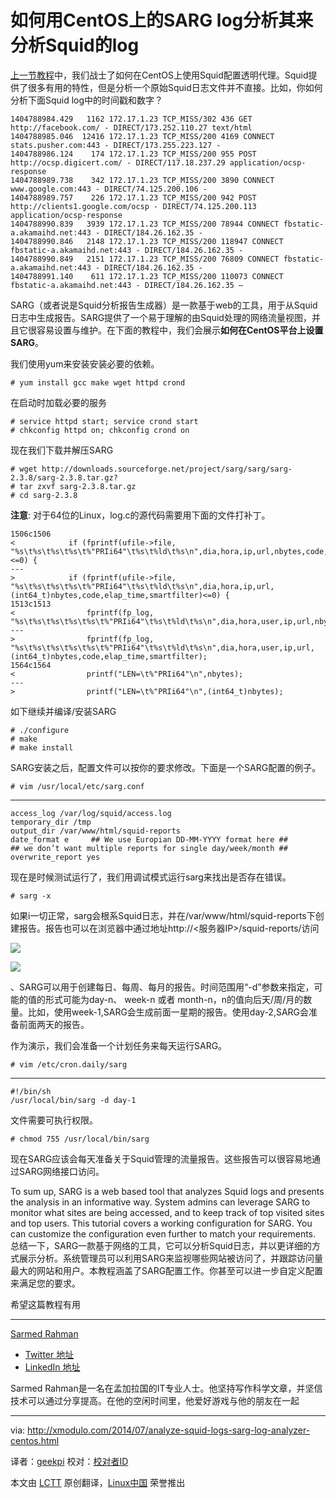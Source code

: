 如何用CentOS上的SARG log分析其来分析Squid的log
================================================================================
[上一节教程][1]中，我们战士了如何在CentOS上使用Squid配置透明代理。Squid提供了很多有用的特性，但是分析一个原始Squid日志文件并不直接。比如，你如何分析下面Squid log中的时间戳和数字？

    1404788984.429   1162 172.17.1.23 TCP_MISS/302 436 GET http://facebook.com/ - DIRECT/173.252.110.27 text/html
    1404788985.046  12416 172.17.1.23 TCP_MISS/200 4169 CONNECT stats.pusher.com:443 - DIRECT/173.255.223.127 -
    1404788986.124    174 172.17.1.23 TCP_MISS/200 955 POST http://ocsp.digicert.com/ - DIRECT/117.18.237.29 application/ocsp-response
    1404788989.738    342 172.17.1.23 TCP_MISS/200 3890 CONNECT www.google.com:443 - DIRECT/74.125.200.106 -
    1404788989.757    226 172.17.1.23 TCP_MISS/200 942 POST http://clients1.google.com/ocsp - DIRECT/74.125.200.113 application/ocsp-response
    1404788990.839   3939 172.17.1.23 TCP_MISS/200 78944 CONNECT fbstatic-a.akamaihd.net:443 - DIRECT/184.26.162.35 -
    1404788990.846   2148 172.17.1.23 TCP_MISS/200 118947 CONNECT fbstatic-a.akamaihd.net:443 - DIRECT/184.26.162.35 -
    1404788990.849   2151 172.17.1.23 TCP_MISS/200 76809 CONNECT fbstatic-a.akamaihd.net:443 - DIRECT/184.26.162.35 -
    1404788991.140    611 172.17.1.23 TCP_MISS/200 110073 CONNECT fbstatic-a.akamaihd.net:443 - DIRECT/184.26.162.35 –

SARG（或者说是Squid分析报告生成器）是一款基于web的工具，用于从Squid日志中生成报告。SARG提供了一个易于理解的由Squid处理的网络流量视图，并且它很容易设置与维护。在下面的教程中，我们会展示**如何在CentOS平台上设置SARG**。

我们使用yum来安装安装必要的依赖。

    # yum install gcc make wget httpd crond 

在启动时加载必要的服务

    # service httpd start; service crond start
    # chkconfig httpd on; chkconfig crond on 

现在我们下载并解压SARG

    # wget http://downloads.sourceforge.net/project/sarg/sarg/sarg-2.3.8/sarg-2.3.8.tar.gz?
    # tar zxvf sarg-2.3.8.tar.gz
    # cd sarg-2.3.8 

**注意**: 对于64位的Linux，log.c的源代码需要用下面的文件打补丁。

    1506c1506
    <            if (fprintf(ufile->file, "%s\t%s\t%s\t%s\t%"PRIi64"\t%s\t%ld\t%s\n",dia,hora,ip,url,nbytes,code,elap_time,smartfilter)<=0) {
    ---
    >            if (fprintf(ufile->file, "%s\t%s\t%s\t%s\t%"PRIi64"\t%s\t%ld\t%s\n",dia,hora,ip,url,(int64_t)nbytes,code,elap_time,smartfilter)<=0) {
    1513c1513
    <                fprintf(fp_log, "%s\t%s\t%s\t%s\t%s\t%"PRIi64"\t%s\t%ld\t%s\n",dia,hora,user,ip,url,nbytes,code,elap_time,smartfilter);
    ---
    >                fprintf(fp_log, "%s\t%s\t%s\t%s\t%s\t%"PRIi64"\t%s\t%ld\t%s\n",dia,hora,user,ip,url,(int64_t)nbytes,code,elap_time,smartfilter);
    1564c1564
    <                printf("LEN=\t%"PRIi64"\n",nbytes);
    ---
    >                printf("LEN=\t%"PRIi64"\n",(int64_t)nbytes);

如下继续并编译/安装SARG

    # ./configure
    # make
    # make install 

SARG安装之后，配置文件可以按你的要求修改。下面是一个SARG配置的例子。

    # vim /usr/local/etc/sarg.conf 

----------

    access_log /var/log/squid/access.log
    temporary_dir /tmp
    output_dir /var/www/html/squid-reports
    date_format e     ## We use Europian DD-MM-YYYY format here ##
    ## we don’t want multiple reports for single day/week/month ##
    overwrite_report yes

现在是时候测试运行了，我们用调试模式运行sarg来找出是否存在错误。

    # sarg -x

如果i一切正常，sarg会根系Squid日志，并在/var/www/html/squid-reports下创建报告。报告也可以在浏览器中通过地址http://<服务器IP>/squid-reports/访问

![](https://farm3.staticflickr.com/2931/14631403935_4ff34e07b9_z.jpg)

![](https://farm4.staticflickr.com/3901/14629281644_fec31014c5_z.jpg)

、SARG可以用于创建每日、每周、每月的报告。时间范围用“-d”参数来指定，可能的值的形式可能为day-n、 week-n 或者 month-n，n的值向后天/周/月的数量。比如，使用week-1,SARG会生成前面一星期的报告。使用day-2,SARG会准备前面两天的报告。

作为演示，我们会准备一个计划任务来每天运行SARG。

    # vim /etc/cron.daily/sarg 

----------

    #!/bin/sh
    /usr/local/bin/sarg -d day-1

文件需要可执行权限。

    # chmod 755 /usr/local/bin/sarg 

现在SARG应该会每天准备关于Squid管理的流量报告。这些报告可以很容易地通过SARG网络接口访问。

To sum up, SARG is a web based tool that analyzes Squid logs and presents the analysis in an informative way. System admins can leverage SARG to monitor what sites are being accessed, and to keep track of top visited sites and top users. This tutorial covers a working configuration for SARG. You can customize the configuration even further to match your requirements.
总结一下，SARG一款基于网络的工具，它可以分析Squid日志，并以更详细的方式展示分析。系统管理员可以利用SARG来监视哪些网站被访问了，并跟踪访问量最大的网站和用户。本教程涵盖了SARG配置工作。你甚至可以进一步自定义配置来满足您的要求。

希望这篇教程有用

----------

[Sarmed Rahman][w]

- [Twitter 地址][t]
- [LinkedIn 地址][l]

Sarmed Rahman是一名在孟加拉国的IT专业人士。他坚持写作科学文章，并坚信技术可以通过分享提高。在他的空闲时间里，他爱好游戏与他的朋友在一起

--------------------------------------------------------------------------------

via: http://xmodulo.com/2014/07/analyze-squid-logs-sarg-log-analyzer-centos.html

译者：[geekpi](https://github.com/geekpi) 校对：[校对者ID](https://github.com/校对者ID)

本文由 [LCTT](https://github.com/LCTT/TranslateProject) 原创翻译，[Linux中国](http://linux.cn/) 荣誉推出

[1]:http://xmodulo.com/2014/06/squid-transparent-web-proxy-centos-rhel.html
[w]:http://amar-linux.blogspot.com/
[t]:http://twitter.com/SarmedRahman
[l]:http://www.linkedin.com/in/sarmedrahman
